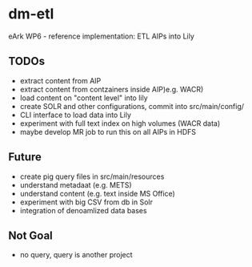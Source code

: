 dm-etl
======

eArk WP6 - reference implementation: ETL AIPs into Lily

TODOs
------
- extract content from AIP
- extract content from contzainers inside AIP)e.g. WACR)
- load content on "content level" into lily
- create SOLR and other configurations, commit into src/main/config/<system>
- CLI interface to load data into Lily
- experiment with full text index on high volumes (WACR data)
- maybe develop MR job to run this on all AIPs in HDFS

Future
-------
- create pig query files in src/main/resources
- understand metadaat (e.g. METS)
- understand content (e.g. text inside MS Office)
- experiment with big CSV from db in Solr
- integration of denoamlized data bases

Not Goal
--------
- no query, query is another project
